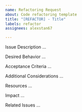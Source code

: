 ```yaml
---
name: Refactoring Request
about: Code refactoring template
title: "[REFACTOR] - Title"
labels: refactor
assignees: alexstan67

---
```


Issue Description
...

Desired Behavior
...

Acceptance Criteria
...

Additional Considerations
...

Resources
...

Impact
...

Related Issues
...
